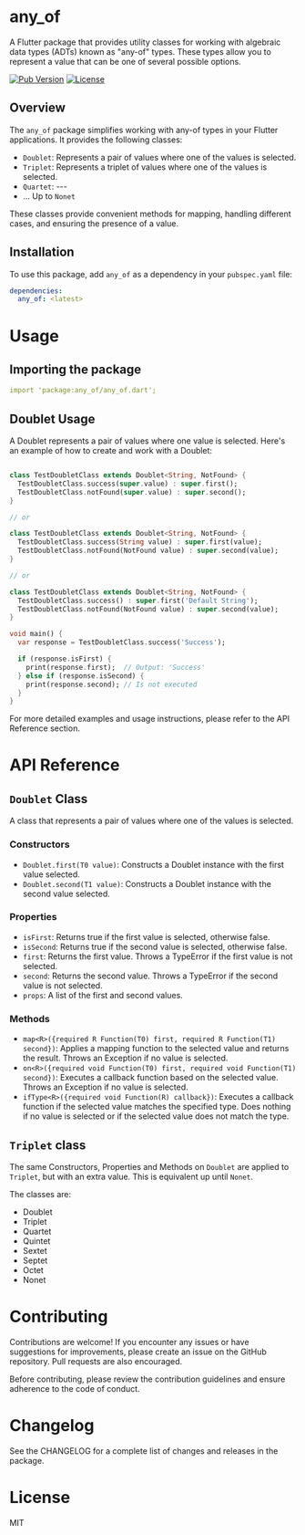 # any_of

A Flutter package that provides utility classes for working with algebraic data types (ADTs) known as "any-of" types. These types allow you to represent a value that can be one of several possible options.

[![Pub Version](https://img.shields.io/pub/v/package_name.svg)](https://pub.dev/packages/any_of)
[![License](https://img.shields.io/badge/license-MIT-blue.svg)](https://github.com/zooper-lib/any_of/blob/main/LICENSE)

## Overview

The `any_of` package simplifies working with any-of types in your Flutter applications. It provides the following classes:

- `Doublet`: Represents a pair of values where one of the values is selected.
- `Triplet`: Represents a triplet of values where one of the values is selected.
- `Quartet`: ---
- ... Up to `Nonet`

These classes provide convenient methods for mapping, handling different cases, and ensuring the presence of a value.

## Installation

To use this package, add `any_of` as a dependency in your `pubspec.yaml` file:

```yaml
dependencies:
  any_of: <latest>
```

# Usage

## Importing the package

``` yaml
import 'package:any_of/any_of.dart';
```

## Doublet Usage

A Doublet represents a pair of values where one value is selected. Here's an example of how to create and work with a Doublet:

``` dart

class TestDoubletClass extends Doublet<String, NotFound> {
  TestDoubletClass.success(super.value) : super.first();
  TestDoubletClass.notFound(super.value) : super.second();
}

// or

class TestDoubletClass extends Doublet<String, NotFound> {
  TestDoubletClass.success(String value) : super.first(value);
  TestDoubletClass.notFound(NotFound value) : super.second(value);
}

// or

class TestDoubletClass extends Doublet<String, NotFound> {
  TestDoubletClass.success() : super.first('Default String');
  TestDoubletClass.notFound(NotFound value) : super.second(value);
}

void main() {
  var response = TestDoubletClass.success('Success');

  if (response.isFirst) {
    print(response.first);  // Output: 'Success'
  } else if (response.isSecond) {
    print(response.second); // Is not executed
  }
}
```

For more detailed examples and usage instructions, please refer to the API Reference section.

# API Reference

## `Doublet` Class
A class that represents a pair of values where one of the values is selected.

### Constructors
- `Doublet.first(T0 value)`: Constructs a Doublet instance with the first value selected.
- `Doublet.second(T1 value)`: Constructs a Doublet instance with the second value selected.

### Properties
- `isFirst`: Returns true if the first value is selected, otherwise false.
- `isSecond`: Returns true if the second value is selected, otherwise false.
- `first`: Returns the first value. Throws a TypeError if the first value is not selected.
- `second`: Returns the second value. Throws a TypeError if the second value is not selected.
- `props`: A list of the first and second values.


### Methods
- `map<R>({required R Function(T0) first, required R Function(T1) second})`: Applies a mapping function to the selected value and returns the result. Throws an Exception if no value is selected.
- `on<R>({required void Function(T0) first, required void Function(T1) second})`: Executes a callback function based on the selected value. Throws an Exception if no value is selected.
- `ifType<R>({required void Function(R) callback})`: Executes a callback function if the selected value matches the specified type. Does nothing if no value is selected or if the selected value does not match the type.

## `Triplet` class

The same Constructors, Properties and Methods on `Doublet` are applied to `Triplet`, but with an extra value. This is equivalent up until `Nonet`.

The classes are:

- Doublet
- Triplet
- Quartet
- Quintet
- Sextet
- Septet
- Octet
- Nonet

# Contributing
Contributions are welcome! If you encounter any issues or have suggestions for improvements, please create an issue on the GitHub repository. Pull requests are also encouraged.

Before contributing, please review the contribution guidelines and ensure adherence to the code of conduct.

# Changelog
See the CHANGELOG for a complete list of changes and releases in the package.

# License
MIT